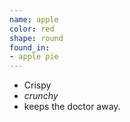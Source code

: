 ```yaml
---
name: apple
color: red
shape: round
found_in:
- apple pie
---
```


- Crispy
- <em>crunchy</em>
- keeps the doctor away.
